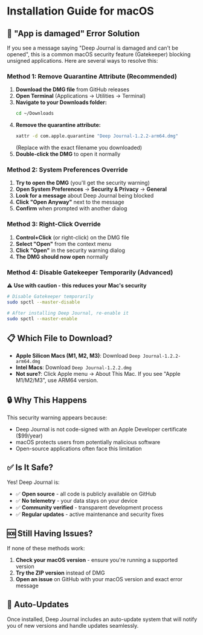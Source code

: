 # Installation Guide for macOS

## 🚨 "App is damaged" Error Solution

If you see a message saying "Deep Journal is damaged and can't be opened", this is a common macOS security feature (Gatekeeper) blocking unsigned applications. Here are several ways to resolve this:

### Method 1: Remove Quarantine Attribute (Recommended)
1. **Download the DMG file** from GitHub releases
2. **Open Terminal** (Applications → Utilities → Terminal)
3. **Navigate to your Downloads folder:**
   ```bash
   cd ~/Downloads
   ```
4. **Remove the quarantine attribute:**
   ```bash
   xattr -d com.apple.quarantine "Deep Journal-1.2.2-arm64.dmg"
   ```
   (Replace with the exact filename you downloaded)
5. **Double-click the DMG** to open it normally

### Method 2: System Preferences Override
1. **Try to open the DMG** (you'll get the security warning)
2. **Open System Preferences** → **Security & Privacy** → **General**
3. **Look for a message** about Deep Journal being blocked
4. **Click "Open Anyway"** next to the message
5. **Confirm** when prompted with another dialog

### Method 3: Right-Click Override
1. **Control+Click** (or right-click) on the DMG file
2. **Select "Open"** from the context menu
3. **Click "Open"** in the security warning dialog
4. **The DMG should now open** normally

### Method 4: Disable Gatekeeper Temporarily (Advanced)
⚠️ **Use with caution - this reduces your Mac's security**
```bash
# Disable Gatekeeper temporarily
sudo spctl --master-disable

# After installing Deep Journal, re-enable it
sudo spctl --master-enable
```

## 📋 Which File to Download?

- **Apple Silicon Macs (M1, M2, M3)**: Download `Deep Journal-1.2.2-arm64.dmg`
- **Intel Macs**: Download `Deep Journal-1.2.2.dmg`
- **Not sure?**: Click Apple menu → About This Mac. If you see "Apple M1/M2/M3", use ARM64 version.

## 🔒 Why This Happens

This security warning appears because:
- Deep Journal is not code-signed with an Apple Developer certificate ($99/year)
- macOS protects users from potentially malicious software
- Open-source applications often face this limitation

## ✅ Is It Safe?

Yes! Deep Journal is:
- ✅ **Open source** - all code is publicly available on GitHub
- ✅ **No telemetry** - your data stays on your device
- ✅ **Community verified** - transparent development process
- ✅ **Regular updates** - active maintenance and security fixes

## 🆘 Still Having Issues?

If none of these methods work:
1. **Check your macOS version** - ensure you're running a supported version
2. **Try the ZIP version** instead of DMG
3. **Open an issue** on GitHub with your macOS version and exact error message

## 🔄 Auto-Updates

Once installed, Deep Journal includes an auto-update system that will notify you of new versions and handle updates seamlessly.
